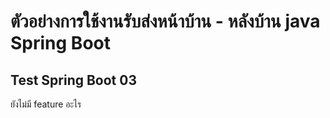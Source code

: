 # ตัวอย่างการใช้งานรับส่งหน้าบ้าน - หลังบ้าน java Spring Boot

## Test Spring Boot 03
ยังไม่มี feature อะไร
